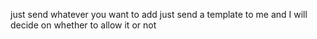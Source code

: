 just send whatever you want to add just send a template to me and I will decide on whether to allow it or not
